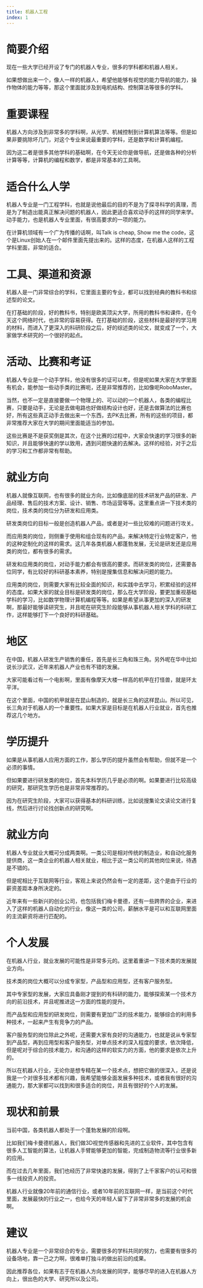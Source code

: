 ```yaml
---
title: 机器人工程
index: 1
---
```


# 简要介绍

现在一些大学已经开设了专门的机器人专业，很多的学科都和机器人相关。

如果想做出来一个，像人一样的机器人，希望他能够有视觉的能力导航的能力，操作物体的能力等等，那这个里面就涉及到电机结构、控制算法等很多的学科。

# 重要课程

机器人方向涉及到非常多的学科啊，从光学、机械控制到计算机算法等等。但是如果非要挑除坏几门，对这个专业来说最重要的学科，还是数学和计算机编程。

因为这二者是很多其他学科的基础啊，在今天无论你是做导航，还是做各种的分析计算等等，计算机的编程和数学，都是非常基本的工具啊。

# 适合什么人学

机器人专业是一门工程学科，也就是说他最后的目的不是为了探寻科学的真理，而是为了制造出能真正解决问题的机器人，因此更适合喜欢动手的这样的同学来学。动手能力，也是机器人专业里面，有很高要求的一项的能力。

在计算机领域有一个广为传播的话啊，叫Talk is cheap, Show me the code，这个是Linux创始人在一个邮件里面先提出来的。这样的态度，在机器人这样的工程学科里面，非常的适合。

# 工具、渠道和资源

机器人是一门非常综合的学科，它里面主要的专业，都可以找到经典的教科书和综述型的论文。

在打基础的阶段，好的教科书，特别是欧美顶尖大学，所用的教科书和课件，在今天这个网络时代，也非常的容易获得。在打基础的阶段，这些材料是最好的学习用的材料，而进入了更深入的科研阶段之后，好的综述类的论文，就变成了一个，大家做学术研究的一个很好的起点。

# 活动、比赛和考证

机器人专业是一个动手学科，他没有很多的证可以考。但是呢如果大家在大学里面有机会，能参加一些动手类的比赛呃，还是非常推荐的，比如像呃RoboMaster。

当然，也不一定是直接要做一个物理上的、可以动的一个机器人，各类的编程比赛，只要是动手，无论是去做电路也好做结构设计也好，还是去做算法的比赛也好，所有这些真正动手去做出来一个东西，去PK去比赛，所有的这些的项目，都非常推荐大家在大学的期间里面能适当的参加。

这些比赛是不是获奖倒是其次，在这个比赛的过程中，大家会快速的学习很多的新知识，并且能够快速的学以致用，遇到问题快速的去解决。这样的经验，对于之后的学习和工作都非常有帮助。

# 就业方向

机器人就像互联网，也有很多的就业方向，比如像底层的技术研发产品的研发、产品经理、售后的技术方案、设计、销售、市场运营等等。这里重点讲一下技术类的岗位，技术类的岗位分为研发和应用类。

研发类岗位的目标一般是创造机器人产品，或者是对一些比较难的问题进行攻关。

而应用类的岗位，则侧重于使用和组合现有的产品，来解决特定行业特定客户，他的这种定制化的这样的需求。这几年各类机器人都蓬勃发展，无论是研发还是应用类的岗位，都有很多的需求。

研发和应用类的岗位，对动手能力都会有很高的要求。而研发类的岗位，还需要各位同学，有比较好的科研基本素养，特别是搜集信息和解决问题的能力。

应用类的岗位，则需要大家有比较全面的知识，和实践中去学习，积累经验的这样的态度。如果大家的就业目标是研发类的岗位，那么在大学阶段，要更加重视基础学科的学习，比如数学物理计算机编程等等。如果是希望从事更加的深入的研发啊，那最好能够读研究生，并且呢在研究生阶段能够从事机器人相关学科的科研工作，这样能够打下一个良好的科研基础。

# 地区

在中国，机器人研发生产销售的重任，首先是长三角和珠三角。另外呢在华中比如说长沙武汉，近年来机器人产业也有不错的发展。

大家可能看过有一个电影啊，里面有像摩天大楼一样高的机甲在打怪兽，就是环太平洋。

在这个里面，中国的机甲就是在昆山制造的，就是长三角的这样昆山。所以可见，长三角对于机器人的一个重要性。如果大家是目标是在机器人行业就业，首先也推荐这几个地方。

# 学历提升

如果是从事机器人应用方面的工作，那么学历的提升虽然会有帮助，但就不是一个必须的事情。

但如果要进行研发类的岗位，首先本科学历几乎是必须的啊。如果要进行比较高级的研究，那研究生学历也是非常非常推荐的。

因为在研究生阶段，大家可以获得基本的科研训练，比如说搜集论文读论文进行复线，然后进行讨论找创新点的研究啊。

# 就业方向

机器人专业就业大概可分成两类啊。一类公司是相对传统的制造业，和自动化服务提供商，这一类企业的机器人相关就业，相比于这一类公司的其他岗位来说，待遇是不错的。

但是呢相比于互联网等行业，客观上来说仍然会有一定的差距，这个是由于行业的薪资差距本身所决定的。

近年来有一些新兴的创业公司，也包括我们梅卡曼德，还有一些跨界的企业，来进入了这样的机器人自动化的行业，像这一类的公司，薪酬水平是可以和互联网里面的主流薪资将进行匹配的。

# 个人发展

在机器人行业，就业发展的可能性是非常多元的。这里着重讲一下技术类的发展就业方向。

技术类的岗位大概可以分成专家型，产品型和应用型，还有客户服务型。

其中专家型的发展，大家应具备刚才提到的有科研的能力，能够探索某一个技术方向的前沿技术，并且呢推进这一方面的性能的提升。

而产品型和应用型的研发岗位，则需要有更加广泛的技术能力，能够综合的利用多种技术，一起来产生有竞争力的产品。

客户服务型的岗位除此之外呢，还需要大家有良好的沟通能力，也就是说从专家型到产品型，再到应用型和客户服务型，对单点技术的深入程度的要求，依次降低，但是呢对于综合的技术能力，和沟通的这样的软实力的方面，他的要求是依次上升的。

所以在机器人行业，无论你是想专精在某一个技术点，想把它做的很深入，还是说我是一个对很多技术都有兴趣，我希望能够全面发展多种技术，或者我有很好的沟通能力，那大家都可以找到和很多适合的岗位，并且有很好的个人的发展。

# 现状和前景

当前中国，各类机器人都处于一个蓬勃发展的阶段啊。

比如我们梅卡曼德机器人，我们做3D视觉传感器和先进的工业软件，其中包含有很多人工智能的算法，让机器人手臂能够更加的智能，完成制造物流等行业很多新的应用。

而在过去几年里面，我们也经历了非常快速的发展，得到了上千家客户的认可和很多一线投资人的投资。

机器人行业就像20年前的通信行业，或者10年前的互联网一样，是当前这个时代里面，发展最快的行业之一，也给今天的年轻人留下了非常非常多的发展的机会啊。

# 建议

机器人专业是一个非常综合的专业，需要很多的学科共同的努力，也需要有很多的设备场地，靠一己之力啊，很难单打独斗的做出前沿的成果。

因此推荐各位，如果有志于在机器人方向发展的同学，能够尽早的进入在机器人方向上，很出色的大学、研究所以及公司。